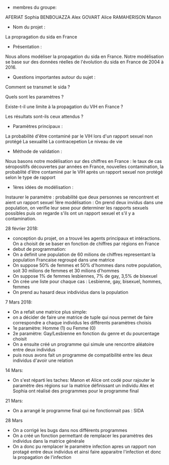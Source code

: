 - membres du groupe: 

AFERIAT Sophia BENBOUAZZA Alex GOVART Alice RAMAHERISON Manon

- Nom du projet : 

La propragation du sida en France

- Présentation :

Nous allons modéliser la propagation du sida en France. Notre modélisation se base sur des données réelles de l'évolution du sida en France de 2004 à 2016.

- Questions importantes autour du sujet :

Comment se transmet le sida ?

Quels sont les paramètres ?

Existe-t-il une limite à la propagation du VIH en France ?

Les résultats sont-ils ceux attendus ?


- Paramètres principaux :

La probabilité d'être contaminé par le VIH lors d'un rapport sexuel non protégé La sexualité La contracepetion Le niveau de vie

- Méthode de validation :

Nous basons notre modélisation sur des chiffres en France : le taux de cas séropositifs découvertes par années en France, nouvelles contamination, la probablité d'être contaminé par le VIH après un rapport sexuel non protégé selon le type de rapport

- 1ères idées de modélisation :

Instaurer le paramètre : probabilité que deux personnes se rencontrent et aient un rapport sexuel 1ère modélisation : On prend deux invidus dans une population, on verifie leur sexe pour determiner les rapports sexuels possibles puis on regarde s'ils ont un rapport sexuel et s'il y a contamination.

28 février 2018:

 - conception du projet, on a trouvé les agents principaux et intéractions. On a choisit de se baser en fonction de chiffres par régions en France
 - debut de programmation: 
 - On a definit une population de 60 milions de chiffres representant la population Francaise regroupé dans une matrice 
 - On suppose 50% de femmes et 50% d'hommes dans notre population, soit 30 milions de femmes et 30 milions d'hommes
 - On suppose 1% de femmes lesbiennes, 7% de gay, 3,5% de bisexuel
 - On crée une liste pour chaque cas : Lesbienne, gay, bisexuel, hommes, femmes
 - On prend au hasard deux inbdividus dans la population

7 Mars 2018:

- On a refait une matrice plus simple:
- on a décider de faire une matrice de tuple qui nous permet de faire correspondre a chaque individus les différents paramètres choisis
- 1e paramètre: Homme (1) ou Femme (0)
- 2e paramètre: Gay/Lesbienne en fonction du genre et du pourcentage choisit
- On a ensuite créé un programme qui simule une rencontre aléatoire entre deux individus
- puis nous avons fait un programme de compatibilité entre les deux individus d'avoir une relation 

14 Mars:

- On s'est réparti les taches:
Manon et Alice ont codé pour rajouter le paramètre des régions sur la matrice définissant un individu
Alex et Sophia ont réalisé des programmes pour le programme final

21 Mars:

- On a arrangé le programme final qui ne fonctionnait pas : SIDA

28 Mars

- On a corrigé les bugs dans nos différents programmes
- On a créé un fonction permettant de remplacer les paramètres des individus dans la matrice générale
- On a donc pu remplacer le paramètre infection apres un rapport non protagé entre deux individus et ainsi faire apparaitre l'infection et donc la propagation de l'infection 



